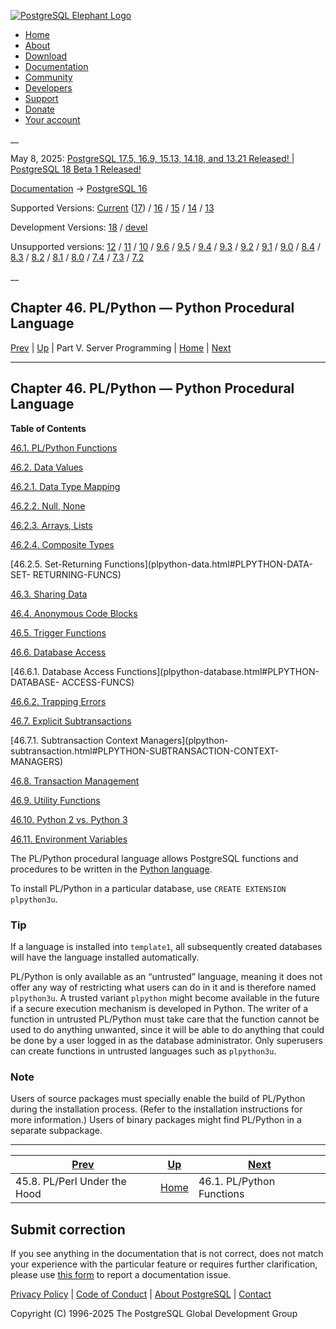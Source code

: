 [ ![PostgreSQL Elephant Logo](/media/img/about/press/elephant.png) ](/)

  * [Home](/ "Home")
  * [About](/about/ "About")
  * [Download](/download/ "Download")
  * [Documentation](/docs/ "Documentation")
  * [Community](/community/ "Community")
  * [Developers](/developer/ "Developers")
  * [Support](/support/ "Support")
  * [Donate](/about/donate/ "Donate")
  * [Your account](/account/ "Your account")

__

May 8, 2025: [ PostgreSQL 17.5, 16.9, 15.13, 14.18, and 13.21 Released! ](/about/news/postgresql-175-169-1513-1418-and-1321-released-3072/) | [ PostgreSQL 18 Beta 1 Released! ](/about/news/postgresql-18-beta-1-released-3070/)

[Documentation](/docs/ "Documentation") -> [PostgreSQL
16](/docs/16/index.html)

Supported Versions: [Current](/docs/current/plpython.html "PostgreSQL 17 -
Chapter 46. PL/Python — Python Procedural Language")
([17](/docs/17/plpython.html "PostgreSQL 17 - Chapter 46. PL/Python — Python
Procedural Language")) / [16](/docs/16/plpython.html "PostgreSQL 16 -
Chapter 46. PL/Python — Python Procedural Language") /
[15](/docs/15/plpython.html "PostgreSQL 15 - Chapter 46. PL/Python — Python
Procedural Language") / [14](/docs/14/plpython.html "PostgreSQL 14 -
Chapter 46. PL/Python — Python Procedural Language") /
[13](/docs/13/plpython.html "PostgreSQL 13 - Chapter 46. PL/Python — Python
Procedural Language")

Development Versions: [18](/docs/18/plpython.html "PostgreSQL 18 -
Chapter 46. PL/Python — Python Procedural Language") /
[devel](/docs/devel/plpython.html "PostgreSQL devel - Chapter 46. PL/Python —
Python Procedural Language")

Unsupported versions: [12](/docs/12/plpython.html "PostgreSQL 12 -
Chapter 46. PL/Python — Python Procedural Language") /
[11](/docs/11/plpython.html "PostgreSQL 11 - Chapter 46. PL/Python — Python
Procedural Language") / [10](/docs/10/plpython.html "PostgreSQL 10 -
Chapter 46. PL/Python — Python Procedural Language") /
[9.6](/docs/9.6/plpython.html "PostgreSQL 9.6 - Chapter 46. PL/Python — Python
Procedural Language") / [9.5](/docs/9.5/plpython.html "PostgreSQL 9.5 -
Chapter 46. PL/Python — Python Procedural Language") /
[9.4](/docs/9.4/plpython.html "PostgreSQL 9.4 - Chapter 46. PL/Python — Python
Procedural Language") / [9.3](/docs/9.3/plpython.html "PostgreSQL 9.3 -
Chapter 46. PL/Python — Python Procedural Language") /
[9.2](/docs/9.2/plpython.html "PostgreSQL 9.2 - Chapter 46. PL/Python — Python
Procedural Language") / [9.1](/docs/9.1/plpython.html "PostgreSQL 9.1 -
Chapter 46. PL/Python — Python Procedural Language") /
[9.0](/docs/9.0/plpython.html "PostgreSQL 9.0 - Chapter 46. PL/Python — Python
Procedural Language") / [8.4](/docs/8.4/plpython.html "PostgreSQL 8.4 -
Chapter 46. PL/Python — Python Procedural Language") /
[8.3](/docs/8.3/plpython.html "PostgreSQL 8.3 - Chapter 46. PL/Python — Python
Procedural Language") / [8.2](/docs/8.2/plpython.html "PostgreSQL 8.2 -
Chapter 46. PL/Python — Python Procedural Language") /
[8.1](/docs/8.1/plpython.html "PostgreSQL 8.1 - Chapter 46. PL/Python — Python
Procedural Language") / [8.0](/docs/8.0/plpython.html "PostgreSQL 8.0 -
Chapter 46. PL/Python — Python Procedural Language") /
[7.4](/docs/7.4/plpython.html "PostgreSQL 7.4 - Chapter 46. PL/Python — Python
Procedural Language") / [7.3](/docs/7.3/plpython.html "PostgreSQL 7.3 -
Chapter 46. PL/Python — Python Procedural Language") /
[7.2](/docs/7.2/plpython.html "PostgreSQL 7.2 - Chapter 46. PL/Python — Python
Procedural Language")

__

Chapter 46. PL/Python — Python Procedural Language  
---  
[Prev](plperl-under-the-hood.html "45.8. PL/Perl Under the Hood")  | [Up](server-programming.html "Part V. Server Programming") | Part V. Server Programming | [Home](index.html "PostgreSQL 16.9 Documentation") |  [Next](plpython-funcs.html "46.1. PL/Python Functions")  
  
* * *

## Chapter 46. PL/Python — Python Procedural Language

**Table of Contents**

[46.1. PL/Python Functions](plpython-funcs.html)

[46.2. Data Values](plpython-data.html)

    

[46.2.1. Data Type Mapping](plpython-data.html#PLPYTHON-DATA-TYPE-MAPPING)

[46.2.2. Null, None](plpython-data.html#PLPYTHON-DATA-NULL)

[46.2.3. Arrays, Lists](plpython-data.html#PLPYTHON-ARRAYS)

[46.2.4. Composite Types](plpython-data.html#PLPYTHON-DATA-COMPOSITE-TYPES)

[46.2.5. Set-Returning Functions](plpython-data.html#PLPYTHON-DATA-SET-
RETURNING-FUNCS)

[46.3. Sharing Data](plpython-sharing.html)

[46.4. Anonymous Code Blocks](plpython-do.html)

[46.5. Trigger Functions](plpython-trigger.html)

[46.6. Database Access](plpython-database.html)

    

[46.6.1. Database Access Functions](plpython-database.html#PLPYTHON-DATABASE-
ACCESS-FUNCS)

[46.6.2. Trapping Errors](plpython-database.html#PLPYTHON-TRAPPING)

[46.7. Explicit Subtransactions](plpython-subtransaction.html)

    

[46.7.1. Subtransaction Context Managers](plpython-
subtransaction.html#PLPYTHON-SUBTRANSACTION-CONTEXT-MANAGERS)

[46.8. Transaction Management](plpython-transactions.html)

[46.9. Utility Functions](plpython-util.html)

[46.10. Python 2 vs. Python 3](plpython-python23.html)

[46.11. Environment Variables](plpython-envar.html)

The PL/Python procedural language allows PostgreSQL functions and procedures
to be written in the [Python language](https://www.python.org).

To install PL/Python in a particular database, use `CREATE EXTENSION
plpython3u`.

### Tip

If a language is installed into `template1`, all subsequently created
databases will have the language installed automatically.

PL/Python is only available as an “untrusted” language, meaning it does not
offer any way of restricting what users can do in it and is therefore named
`plpython3u`. A trusted variant `plpython` might become available in the
future if a secure execution mechanism is developed in Python. The writer of a
function in untrusted PL/Python must take care that the function cannot be
used to do anything unwanted, since it will be able to do anything that could
be done by a user logged in as the database administrator. Only superusers can
create functions in untrusted languages such as `plpython3u`.

### Note

Users of source packages must specially enable the build of PL/Python during
the installation process. (Refer to the installation instructions for more
information.) Users of binary packages might find PL/Python in a separate
subpackage.

* * *

[Prev](plperl-under-the-hood.html "45.8. PL/Perl Under the Hood")  | [Up](server-programming.html "Part V. Server Programming") |  [Next](plpython-funcs.html "46.1. PL/Python Functions")  
---|---|---  
45.8. PL/Perl Under the Hood  | [Home](index.html "PostgreSQL 16.9 Documentation") |  46.1. PL/Python Functions  
  
## Submit correction

If you see anything in the documentation that is not correct, does not match
your experience with the particular feature or requires further clarification,
please use [this form](/account/comments/new/16/plpython.html/) to report a
documentation issue.

[Privacy Policy](/about/privacypolicy) | [Code of Conduct](/about/policies/coc/) | [About PostgreSQL](/about/) | [Contact](/about/contact/)  

Copyright (C) 1996-2025 The PostgreSQL Global Development Group

